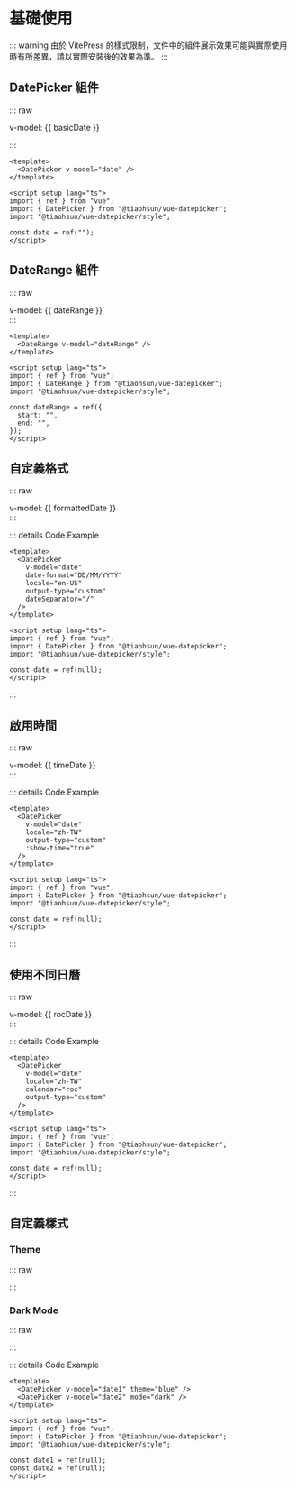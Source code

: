 # 基礎使用

::: warning
由於 VitePress 的樣式限制，文件中的組件展示效果可能與實際使用時有所差異，請以實際安裝後的效果為準。
:::

## DatePicker 組件

::: raw

<div class="demo-container space-y-2">
  <DatePicker v-model="basicDate" />
  <div class="py-1 px-2 bg-gray-100 rounded dark:bg-gray-800 text-sm">
      v-model: {{ basicDate }}
  </div>
</div>

:::

```vue
<template>
  <DatePicker v-model="date" />
</template>

<script setup lang="ts">
import { ref } from "vue";
import { DatePicker } from "@tiaohsun/vue-datepicker";
import "@tiaohsun/vue-datepicker/style";

const date = ref("");
</script>
```

## DateRange 組件

::: raw

<div class="demo-container space-y-2">
  <DateRange v-model="dateRange" />
  <div class="py-1 px-2 bg-gray-100 rounded dark:bg-gray-800 text-sm">
      v-model: {{ dateRange }}
  </div>
</div>
:::

```vue
<template>
  <DateRange v-model="dateRange" />
</template>

<script setup lang="ts">
import { ref } from "vue";
import { DateRange } from "@tiaohsun/vue-datepicker";
import "@tiaohsun/vue-datepicker/style";

const dateRange = ref({
  start: "",
  end: "",
});
</script>
```

## 自定義格式

::: raw

<div class="demo-container space-y-2">
  <DatePicker v-model="formattedDate" date-format="DD/MM/YYYY" locale="en-US" output-type="custom" dateSeparator="/" />
  <div v-if="formattedDate" class="py-1 px-2 bg-gray-100 rounded dark:bg-gray-800 text-sm">
      v-model: {{ formattedDate }}
  </div>
</div>
:::

::: details Code Example

```vue
<template>
  <DatePicker
    v-model="date"
    date-format="DD/MM/YYYY"
    locale="en-US"
    output-type="custom"
    dateSeparator="/"
  />
</template>

<script setup lang="ts">
import { ref } from "vue";
import { DatePicker } from "@tiaohsun/vue-datepicker";
import "@tiaohsun/vue-datepicker/style";

const date = ref(null);
</script>
```

:::

## 啟用時間

::: raw

<div class="demo-container space-y-2">
  <DatePicker v-model="timeDate" locale="zh-TW" output-type="custom" :show-time="true" />
  <div v-if="timeDate" class="py-1 px-2 bg-gray-100 rounded dark:bg-gray-800 text-sm">
      v-model: {{ timeDate }}
  </div>
</div>
:::

::: details Code Example

```vue
<template>
  <DatePicker
    v-model="date"
    locale="zh-TW"
    output-type="custom"
    :show-time="true"
  />
</template>

<script setup lang="ts">
import { ref } from "vue";
import { DatePicker } from "@tiaohsun/vue-datepicker";
import "@tiaohsun/vue-datepicker/style";

const date = ref(null);
</script>
```

:::

## 使用不同日曆

::: raw

<div class="demo-container space-y-2">
  <DatePicker v-model="rocDate"  locale="zh-TW" calendar="roc" output-type="custom" />
  <div v-if="rocDate" class="py-1 px-2 bg-gray-100 rounded dark:bg-gray-800 text-sm">
      v-model: {{ rocDate }}
  </div>
</div>
:::

::: details Code Example

```vue
<template>
  <DatePicker
    v-model="date"
    locale="zh-TW"
    calendar="roc"
    output-type="custom"
  />
</template>

<script setup lang="ts">
import { ref } from "vue";
import { DatePicker } from "@tiaohsun/vue-datepicker";
import "@tiaohsun/vue-datepicker/style";

const date = ref(null);
</script>
```

:::

## 自定義樣式

### Theme

::: raw

<div class="demo-container">
  <DatePicker v-model="themeDate" theme="blue"  />
</div>

:::

### Dark Mode

::: raw

<div class="demo-container">
  <DatePicker v-model="themeDate" mode="dark"  />
</div>

:::

::: details Code Example

```vue
<template>
  <DatePicker v-model="date1" theme="blue" />
  <DatePicker v-model="date2" mode="dark" />
</template>

<script setup lang="ts">
import { ref } from "vue";
import { DatePicker } from "@tiaohsun/vue-datepicker";
import "@tiaohsun/vue-datepicker/style";

const date1 = ref(null);
const date2 = ref(null);
</script>
```

<script setup lang="ts">
import { ref } from 'vue'

const basicDate = ref('')
const formattedDate = ref(null)
const dateRange = ref({
  start: '',
  end: '',
})

const timeDate = ref('')

const rocDate = ref('');
const themeDate = ref('');
</script>
